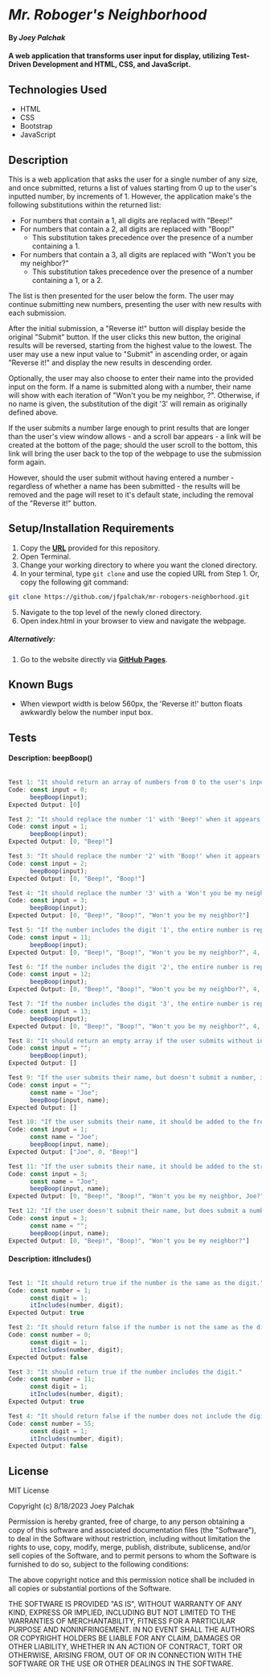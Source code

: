 # _Mr. Roboger's Neighborhood_

#### By _**Joey Palchak**_

#### A web application that transforms user input for display, utilizing Test-Driven Development and HTML, CSS, and JavaScript.

## Technologies Used

* HTML
* CSS
* Bootstrap
* JavaScript

## Description

This is a web application that asks the user for a single number of any size, and once submitted, returns a list of values starting from 0 up to the user's inputted number, by increments of 1. However, the application make's the following substitutions within the returned list:

* For numbers that contain a 1, all digits are replaced with "Beep!"
* For numbers that contain a 2, all digits are replaced with "Boop!"
    * This substitution takes precedence over the presence of a number containing a 1.
* For numbers that contain a 3, all digits are replaced with "Won't you be my neighbor?"
    * This substitution takes precedence over the presence of a number containing a 1, or a 2.

The list is then presented for the user below the form. The user may continue submitting new numbers, presenting the user with new results with each submission. 

After the initial submission, a "Reverse it!" button will display beside the original "Submit" button. If the user clicks this new button, the original results will be reversed, starting from the highest value to the lowest. The user may use a new input value to "Submit" in ascending order, or again "Reverse it!" and display the new results in descending order.

Optionally, the user may also choose to enter their name into the provided input on the form. If a name is submitted along with a number, their name will show with each iteration of "Won't you be my neighbor, <userName>?". Otherwise, if no name is given, the substitution of the digit '3' will remain as originally defined above.

If the user submits a number large enough to print results that are longer than the user's view window allows - and a scroll bar appears - a link will be created at the bottom of the page; should the user scroll to the bottom, this link will bring the user back to the top of the webpage to use the submission form again.

However, should the user submit without having entered a number - regardless of whether a name has been submitted - the results will be removed and the page will reset to it's default state, including the removal of the "Reverse it!" button.

## Setup/Installation Requirements

1. Copy the **[URL](https://github.com/jfpalchak/mr-robogers-neighborhood.git)** provided for this repository.
2. Open Terminal.
3. Change your working directory to where you want the cloned directory.
4. In your terminal, type `git clone` and use the copied URL from Step 1. Or, copy the following git command:
```bash
git clone https://github.com/jfpalchak/mr-robogers-neighborhood.git
```
5. Navigate to the top level of the newly cloned directory.
6. Open index.html in your browser to view and navigate the webpage.

##### _Alternatively:_

1. Go to the website directly via **[GitHub Pages](https://jfpalchak.github.io/mr-robogers-neighborhood/)**.

## Known Bugs

* When viewport width is below 560px, the 'Reverse it!' button floats awkwardly below the number input box.

## Tests

#### **Description:** beepBoop()
```javascript

Test 1: "It should return an array of numbers from 0 to the user's inputted number."
Code: const input = 0;
      beepBoop(input);
Expected Output: [0]

Test 2: "It should replace the number '1' with 'Beep!' when it appears in the array."
Code: const input = 1;
      beepBoop(input);
Expected Output: [0, "Beep!"]

Test 3: "It should replace the number '2' with 'Boop!' when it appears in the array."
Code: const input = 2;
      beepBoop(input);
Expected Output: [0, "Beep!", "Boop!"]

Test 4: "It should replace the number '3' with a 'Won't you be my neighbor?' when it appears in the array."
Code: const input = 3;
      beepBoop(input);
Expected Output: [0, "Beep!", "Boop!", "Won't you be my neighbor?"]

Test 5: "If the number includes the digit '1', the entire number is replaced with 'Beep!'."
Code: const input = 11;
      beepBoop(input);
Expected Output: [0, "Beep!", "Boop!", "Won't you be my neighbor?", 4, 5, 6, 7, 8, 9, "Beep!", "Beep!"]

Test 6: "If the number includes the digit '2', the entire number is replaced with 'Boop!' - even if the number also includes the digit '1'."
Code: const input = 12;
      beepBoop(input);
Expected Output: [0, "Beep!", "Boop!", "Won't you be my neighbor?", 4, 5, 6, 7, 8, 9, "Beep!", "Beep!", "Boop!"]

Test 7: "If the number includes the digit '3', the entire number is replaced with 'Won't you be my neighbor?' - even if the number also includes the digit '1', or digit '2'."
Code: const input = 13;
      beepBoop(input);
Expected Output: [0, "Beep!", "Boop!", "Won't you be my neighbor?", 4, 5, 6, 7, 8, 9, "Beep!", "Beep!", "Boop!", "Won't you be my neighbor?"]

Test 8: "It should return an empty array if the user submits without inputting any number."
Code: const input = "";
      beepBoop(input);
Expected Output: []

Test 9: "If the user submits their name, but doesn't submit a number, it should return an empty array."
Code: const input = "";
      const name = "Joe";
      beepBoop(input, name);
Expected Output: []

Test 10: "If the user submits their name, it should be added to the front of the array."
Code: const input = 1;
      const name = "Joe";
      beepBoop(input, name);
Expected Output: ["Joe", 0, "Beep!"]

Test 11: "If the user submits their name, it should be added to the string 'Won't you be my neighbor?' when the digit '3' appears."
Code: const input = 3;
      const name = "Joe";
      beepBoop(input, name);
Expected Output: [0, "Beep!", "Boop!", "Won't you be my neighbor, Joe?"]

Test 12: "If the user doesn't submit their name, but does submit a number, any occurrence of the digit '3' is still replaced with 'Wont't you be my neighbor?'."
Code: const input = 3;
      const name = "";
      beepBoop(input, name);
Expected Output: [0, "Beep!", "Boop!", "Won't you be my neighbor?"]

```

#### **Description:** itIncludes()
```javascript

Test 1: "It should return true if the number is the same as the digit."
Code: const number = 1;
      const digit = 1;
      itIncludes(number, digit);
Expected Output: true

Test 2: "It should return false if the number is not the same as the digit."
Code: const number = 0;
      const digit = 1;
      itIncludes(number, digit);
Expected Output: false

Test 3: "It should return true if the number includes the digit."
Code: const number = 11;
      const digit = 1;
      itIncludes(number, digit);
Expected Output: true

Test 4: "It should return false if the number does not include the digit."
Code: const number = 55;
      const digit = 1;
      itIncludes(number, digit);
Expected Output: false

```

## License

MIT License

Copyright (c) 8/18/2023 Joey Palchak

Permission is hereby granted, free of charge, to any person obtaining a copy of this software and associated documentation files (the "Software"), to deal in the Software without restriction, including without limitation the rights to use, copy, modify, merge, publish, distribute, sublicense, and/or sell copies of the Software, and to permit persons to whom the Software is furnished to do so, subject to the following conditions:  

The above copyright notice and this permission notice shall be included in all copies or substantial portions of the Software.  

THE SOFTWARE IS PROVIDED "AS IS", WITHOUT WARRANTY OF ANY KIND, EXPRESS OR IMPLIED, INCLUDING BUT NOT LIMITED TO THE WARRANTIES OF MERCHANTABILITY, FITNESS FOR A PARTICULAR PURPOSE AND NONINFRINGEMENT. IN NO EVENT SHALL THE AUTHORS OR COPYRIGHT HOLDERS BE LIABLE FOR ANY CLAIM, DAMAGES OR OTHER LIABILITY, WHETHER IN AN ACTION OF CONTRACT, TORT OR OTHERWISE, ARISING FROM, OUT OF OR IN CONNECTION WITH THE SOFTWARE OR THE USE OR OTHER DEALINGS IN THE SOFTWARE.